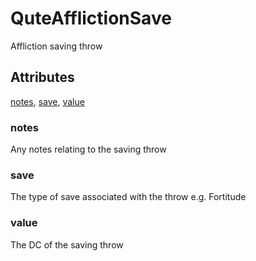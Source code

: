# QuteAfflictionSave

Affliction saving throw

## Attributes

[notes](#notes), [save](#save), [value](#value)


### notes

Any notes relating to the saving throw

### save

The type of save associated with the throw e.g. Fortitude

### value

The DC of the saving throw
